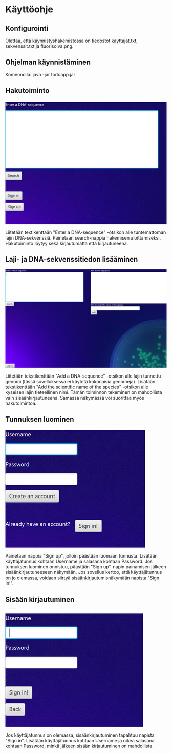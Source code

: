 # Käyttöohje

## Konfigurointi

Olettaa, että käynnistyshakemistossa on tiedostot kayttajat.txt, sekvenssit.txt ja fluorisoiva.png.

## Ohjelman käynnistäminen

Komennolla: java -jar todoapp.jar

## Hakutoiminto
![kuva1](/dokumentaatio/kuvat/PublicView.png)

Liitetään textikenttään "Enter a DNA-sequence" -otsikon alle tuntemattoman lajin DNA-sekvenssiä. Painetaan search-nappia hakemisen aloittamiseksi. Hakutoiminto löytyy sekä kirjautumatta että kirjautuneena.

## Laji- ja DNA-sekvenssitiedon lisääminen
![kuva2](/dokumentaatio/kuvat/PrivateView.png)

Liitetään tekstikenttään "Add a DNA-sequence" -otsikon alle lajin tunnettu genomi (tässä sovelluksessa ei käytetä kokonaisia genomeja). Lisätään tekstikenttään "Add the scientific name of the species" -otsikon alle kyseisen lajin tieteellinen nimi. Tämän toiminnon tekeminen on mahdollista vain sisäänkirjautuneena. Samassa näkymässä voi suorittaa myös hakutoimintoa.

## Tunnuksen luominen
![kuva3](/dokumentaatio/kuvat/SignUp.png)

Painetaan nappia "Sign up", jolloin päästään luomaan tunnusta. Lisätään käyttäjätunnus kohtaan Username ja salasana kohtaan Password. Jos tunnuksen luominen onnistuu, päästään "Sign up"-napin painamisen jälkeen sisäänkirjautuneeseen näkymään. Jos sovellus kertoo, että käyttäjätunnus on jo olemassa, voidaan siirtyä sisäänkirjautumisnäkymään napista "Sign In!".

## Sisään kirjautuminen
![kuva4](/dokumentaatio/kuvat/SignIn.png)

Jos käyttäjätunnus on olemassa, sisäänkirjautuminen tapahtuu napista "Sign in". Lisätään käyttäjätunnus kohtaan Username ja oikea salasana kohtaan Password, minkä jälkeen sisään kirjautuminen on mahdollista.
